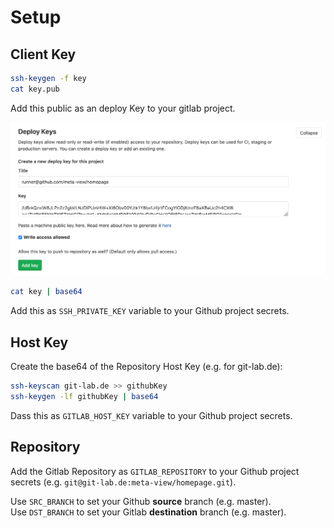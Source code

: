 # Setup

## Client Key

```bash
ssh-keygen -f key
cat key.pub
```

Add this public as an deploy Key to your gitlab project.

![gitlab-deploy-key](images/gitlab-deploy-key.png)

```bash
cat key | base64
```

Add this as `SSH_PRIVATE_KEY` variable to your Github project secrets.

## Host Key

Create the base64 of the Repository Host Key (e.g. for git-lab.de):

```bash
ssh-keyscan git-lab.de >> githubKey
ssh-keygen -lf githubKey | base64
```

Dass this as `GITLAB_HOST_KEY` variable to your Github project secrets.


## Repository

Add the Gitlab Repository as `GITLAB_REPOSITORY` to your Github project secrets (e.g. `git@git-lab.de:meta-view/homepage.git`).

Use `SRC_BRANCH` to set your Github __source__ branch (e.g. master).  
Use `DST_BRANCH` to set your Gitlab __destination__ branch (e.g. master).
